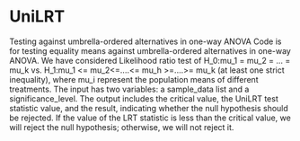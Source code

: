 # UniLRT
Testing against umbrella-ordered alternatives in one-way ANOVA Code is for testing equality means against umbrella-ordered alternatives in one-way ANOVA. We have considered Likelihood ratio test of H_0:mu_1 = mu_2 = ... = mu_k vs. H_1:mu_1 <= mu_2<=....<= mu_h >=....>= mu_k (at least one strict inequality), where mu_i represent the population means of different treatments. The input has two variables: a sample_data list and a significance_level. The output includes the critical value, the UniLRT test statistic value, and the result, indicating whether the null hypothesis should be rejected. If the value of the LRT statistic is less than the critical value, we will reject the null hypothesis; otherwise, we will not reject it.
